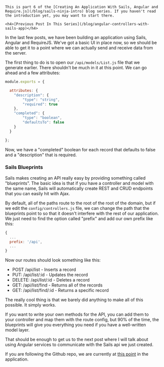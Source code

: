 <div class="series-placement">

    This is part 6 of the [Creating An Application With Sails, Angular and Require.js](/blog/sails-ninja-intro) blog series. If you haven't read the introduction yet, you may want to start there.

    <h4>[Previous Post In This Series](/blog/angular-controllers-with-sails-app)</h4>

</div>

In the last few posts, we have been building an application using Sails, Angular and RequireJS. We've got a basic UI in place now, so we should be able to get it to a point where we can actually send and receive data from the server.

<!-- more -->

The first thing to do is to open our `/api/models/List.js` file that we generate earlier. There shouldn't be much in it at this point. We can go ahead and a few attributes:

```js
module.exports = {

  attributes: {
    "description": {
        "type": "string",
        "required": true
    },
    "completed": {
        "type": "boolean",
        "defaultsTo": false
    }
  }

};
```

Now, we have a "completed" boolean for each record that defaults to false and a "description" that is required.

### Sails Blueprints

Sails makes creating an API really easy by providing something called "blueprints". The basic idea is that if you have a controller and model with the same name, Sails will automatically create REST and CRUD endpoints that you can easily hit with Ajax.

By default, all of the paths route to the root of the root of the domain, but if we edit the `config/controllers.js` file, we can change the path that the blueprints point to so that it doesn't interfere with the rest of our application. We just need to find the option called "prefix" and add our own prefix like this:

```js
{
  ...
  prefix: '/api',
  ...
}
```

Now our routes should look something like this:

- POST /api/list - Inserts a record
- PUT: /api/list/:id - Updates the record
- DELETE: /api/list/:id - Deletes a record
- GET: /api/list/find - Returns all of the records
- GET: /api/list/find/:id - Returns a specific record

The really cool thing is that we barely did anything to make all of this possible. It simply works.

If you want to write your own methods for the API, you can add them to your controller and map them with the route config, but 90% of the time, the blueprints will give you everything you need if you have a well-written model layer.

That should be enough to get us to the next post where I will talk about using Angular services to communicate with the Sails api we just created.

If you are following the Github repo, we are currently at [this point](https://github.com/tysoncadenhead/sails-angular-example-app/tree/89eec077b278ed12c4a18eb369e36e544e60cc84) in the application.